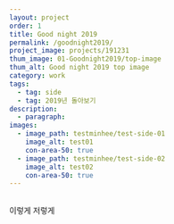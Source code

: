 ```yaml
---
layout: project
order: 1
title: Good night 2019
permalink: /goodnight2019/
project_image: projects/191231
thum_image: 01-Goodnight2019/top-image
thum_alt: Good night 2019 top image
category: work
tags:
  - tag: side
  - tag: 2019년 돌아보기
description:
  - paragraph:
images:
  - image_path: testminhee/test-side-01
    image_alt: test01
    con-area-50: true
  - image_path: testminhee/test-side-02
    image_alt: test02
    con-area-50: true
---
```


##

이렇게 저렇게
